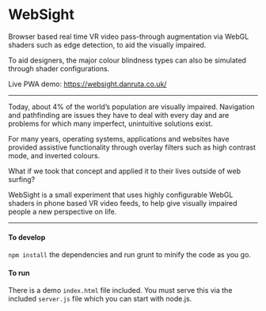 WebSight
===

Browser based real time VR video pass-through augmentation via WebGL shaders such as edge detection, to aid the visually impaired.

To aid designers, the major colour blindness types can also be simulated through shader configurations.

Live PWA demo: https://websight.danruta.co.uk/

---

Today, about 4% of the world’s population are visually impaired. Navigation and pathfinding are issues they have to deal with every day and are problems for which many imperfect, unintuitive solutions exist.

For many years, operating systems, applications and websites have provided assistive functionality through overlay filters such as high contrast mode, and inverted colours.

What if we took that concept and applied it to their lives outside of web surfing?

WebSight is a small experiment that uses highly configurable WebGL shaders in phone based VR video feeds, to help give visually impaired people a new perspective on life.

---


#### To develop
```npm install``` the dependencies and run grunt to minify the code as you go.

#### To run
There is a demo ```index.html``` file included. You must serve this via the included ```server.js``` file which you can start with node.js.